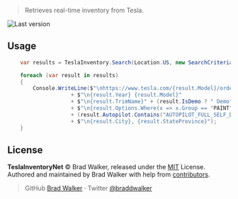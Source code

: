 > Retrieves real-time inventory from Tesla.

![Last version](https://img.shields.io/github/tag/braddwalker/TeslaInventoryNet.svg?style=flat-square)

## Usage

```c#
    var results = TeslaInventory.Search(Location.US, new SearchCriteria() { Model = "m3", Condition = "used"});

    foreach (var result in results)
    {
        Console.WriteLine($"\nhttps://www.tesla.com/{result.Model}/order/{result.Vin}"
                    + $"\n{result.Year} {result.Model}"
                    + $"\n{result.TrimName}" + (result.IsDemo ? " Demo" : "")
                    + $"\n{result.Options.Where(x => x.Group == "PAINT").Select(x => x.Name).FirstOrDefault()}"
                    + (result.Autopilot.Contains("AUTOPILOT_FULL_SELF_DRIVING") ? "\nFull Self-Driving Capability" : "")
                    + $"\n{result.City}, {result.StateProvince}");
    }
```

## License

**TeslaInventoryNet** © Brad Walker, released under the [MIT](https://github.com/braddwalker/TeslaInventoryNet/blob/master/LICENSE.md) License.<br>
Authored and maintained by Brad Walker with help from [contributors](https://github.com/braddwalker/TeslaInventoryNet/contributors).

> GitHub [Brad Walker](https://github.com/braddwalker) · Twitter [@braddwalker](https://twitter.com/braddwalker)